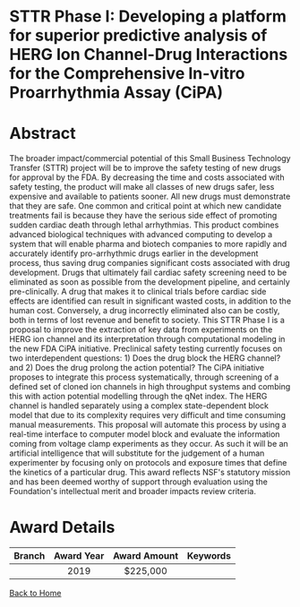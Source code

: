 
STTR Phase I: Developing a platform for superior predictive analysis of HERG Ion Channel-Drug Interactions for the Comprehensive In-vitro Proarrhythmia Assay (CiPA)
====================================================================================================================================================================

# Abstract


The broader impact/commercial potential of this Small Business Technology Transfer (STTR) project will be to improve the safety testing of new drugs for approval by the FDA. By decreasing the time and costs associated with safety testing, the product will make all classes of new drugs safer, less expensive and available to patients sooner. All new drugs must demonstrate that they are safe. One common and critical point at which new candidate treatments fail is because they have the serious side effect of promoting sudden cardiac death through lethal arrhythmias. This product combines advanced biological techniques with advanced computing to develop a system that will enable pharma and biotech companies to more rapidly and accurately identify pro-arrhythmic drugs earlier in the development process, thus saving drug companies significant costs associated with drug development. Drugs that ultimately fail cardiac safety screening need to be eliminated as soon as possible from the development pipeline, and certainly pre-clinically. A drug that makes it to clinical trials before cardiac side effects are identified can result in significant wasted costs, in addition to the human cost. Conversely, a drug incorrectly eliminated also can be costly, both in terms of lost revenue and benefit to society. This STTR Phase I is a proposal to improve the extraction of key data from experiments on the HERG ion channel and its interpretation through computational modeling in the new FDA CiPA initiative. Preclinical safety testing currently focuses on two interdependent questions: 1) Does the drug block the HERG channel? and 2) Does the drug prolong the action potential? The CiPA initiative proposes to integrate this process systematically, through screening of a defined set of cloned ion channels in high throughput systems and combing this with action potential modelling through the qNet index. The HERG channel is handled separately using a complex state-dependent block model that due to its complexity requires very difficult and time consuming manual measurements. This proposal will automate this process by using a real-time interface to computer model block and evaluate the information coming from voltage clamp experiments as they occur. As such it will be an artificial intelligence that will substitute for the judgement of a human experimenter by focusing only on protocols and exposure times that define the kinetics of a particular drug. This award reflects NSF's statutory mission and has been deemed worthy of support through evaluation using the Foundation's intellectual merit and broader impacts review criteria.  

# Award Details

|Branch|Award Year|Award Amount|Keywords|
| :---: | :---: | :---: | :---: |
||2019|$225,000||
  
  


[Back to Home](https://github.com/chrischow/dod_sbir_awards/Reports/JT/#486)